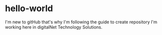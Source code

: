 # hello-world
I'm new to gitHub that's why I'm following the guide to create repository
I'm working here in digitalNet Technology Solutions.
